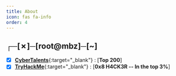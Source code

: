 ```yaml
---
title: About
icon: fas fa-info
order: 4
---
```


## ┌─[✗]─[root@mbz]─[~] 

- [x] [**CyberTalents**](https://cybertalents.com/members/mbz/profile){:target="_blank"} : [**Top 200**]
- [x] [**TryHackMe**](https://tryhackme.com/p/mbz){:target="_blank"} : [**0x8 H4CK3R -- In the top 3%**]
